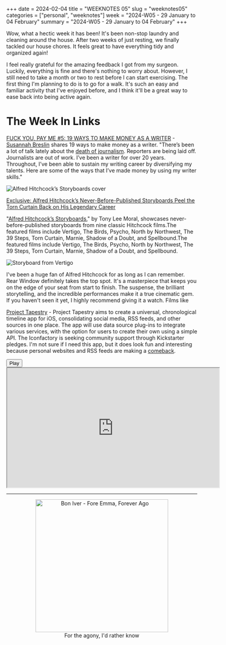 +++
date = 2024-02-04
title = "WEEKNOTES 05"
slug = "weeknotes05"
categories = ["personal", "weeknotes"]
week = "2024-W05 - 29 January to 04 February"
summary = "2024-W05 - 29 January to 04 February"
+++

Wow, what a hectic week it has been! It's been non-stop laundry and cleaning around the house. After two weeks of just resting, we finally tackled our house chores. It feels great to have everything tidy and organized again!

I feel really grateful for the amazing feedback I got from my surgeon. Luckily, everything is fine and there's nothing to worry about. However, I still need to take a month or two to rest before I can start exercising. The first thing I'm planning to do is to go for a walk. It's such an easy and familiar activity that I've enjoyed before, and I think it'll be a great way to ease back into being active again.

# The Week In Links

[FUCK YOU, PAY ME #5: 19 WAYS TO MAKE MONEY AS A WRITER](https://susannahbreslin.com/blog/2024/1/27/19-ways-to-make-money-as-a-writer) - [Susannah Breslin](https://susannahbreslin.com/)  shares 19 ways to make money as a writer. "There’s been a lot of talk lately about the [death of journalism](https://www.nytimes.com/2024/01/24/business/media/media-industry-layoffs-decline.html). Reporters are being laid off. Journalists are out of work. I’ve been a writer for over 20 years. Throughout, I’ve been able to sustain my writing career by diversifying my talents. Here are some of the ways that I’ve made money by using my writer skills."

![Alfred Hitchcock’s Storyboards cover](/weeknotes/weeknotes05/Alfred-Hitchcock-Storyboards_cover_FINAL-1195x1536.jpg "Alfred Hitchcock’s Storyboards by novelist and Hitchcock scholar Tony Lee Moral")

 [Exclusive: Alfred Hitchcock’s Never-Before-Published Storyboards Peel the Torn Curtain Back on His Legendary Career](https://thefilmstage.com/exclusive-alfred-hitchcocks-never-before-published-storyboards-peel-the-torn-curtain-back-on-his-legendary-career/)
 
 "[Alfred Hitchcock’s Storyboards](https://www.amazon.com/Alfred-Hitchcock-Tony-Lee-Moral/dp/1789099544?&linkId=c03d7cd1d50fff9d3426efe3417483b5&language=en_US)," by Tony Lee Moral, showcases never-before-published storyboards from nine classic Hitchcock films.The featured films include Vertigo, The Birds, Psycho, North by Northwest, The 39 Steps, Torn Curtain, Marnie, Shadow of a Doubt, and Spellbound.The featured films include Vertigo, The Birds, Psycho, North by Northwest, The 39 Steps, Torn Curtain, Marnie, Shadow of a Doubt, and Spellbound.

![Storyboard from Vertigo](/weeknotes/weeknotes05/Alfred-Hitchcock-Storyboards-3.jpg "Storyboard from Vertigo")

I've been a huge fan of Alfred Hitchcock for as long as I can remember. Rear Window definitely takes the top spot. It's a masterpiece that keeps you on the edge of your seat from start to finish. The suspense, the brilliant storytelling, and the incredible performances make it a true cinematic gem. If you haven't seen it yet, I highly recommend giving it a watch. Films like

[Project Tapestry](https://www.kickstarter.com/projects/iconfactory/project-tapestry/) - Project Tapestry aims to create a universal, chronological timeline app for iOS, consolidating social media, RSS feeds, and other sources in one place. The app will use data source plug-ins to integrate various services, with the option for users to create their own using a simple API. The Iconfactory is seeking community support through Kickstarter pledges. I'm not sure if I need this app, but it does look fun and interesting because personal websites and RSS feeds are making a [comeback](https://matthiasott.com/notes/the-year-of-the-personal-website).


<lite-youtube videoid="8xI10SFgzQ8" style="background-image: url(&quot;https://i.ytimg.com/vi/8xI10SFgzQ8/hqdefault.jpg&quot;);" class="lyt-activated"><button type="button" class="lty-playbtn"><span class="lyt-visually-hidden">Play</span></button><iframe width="560" height="315" title="Play" allow="accelerometer; autoplay; encrypted-media; gyroscope; picture-in-picture" allowfullscreen="" src="https://www.youtube-nocookie.com/embed/8xI10SFgzQ8?autoplay"></iframe></lite-youtube>

---

<div align="center">
   <a href="https://www.last.fm/music/Bon+Iver/For+Emma,+Forever+Ago"><img src="/weeknotes/weeknotes05/bon-iver-for-emma-forever-ago.webp" alt="Bon Iver - Fore Emma, Forever Ago" width="350">
</a>
<figcaption>For the agony, I'd rather know</figcaption>
</figure>
</div>